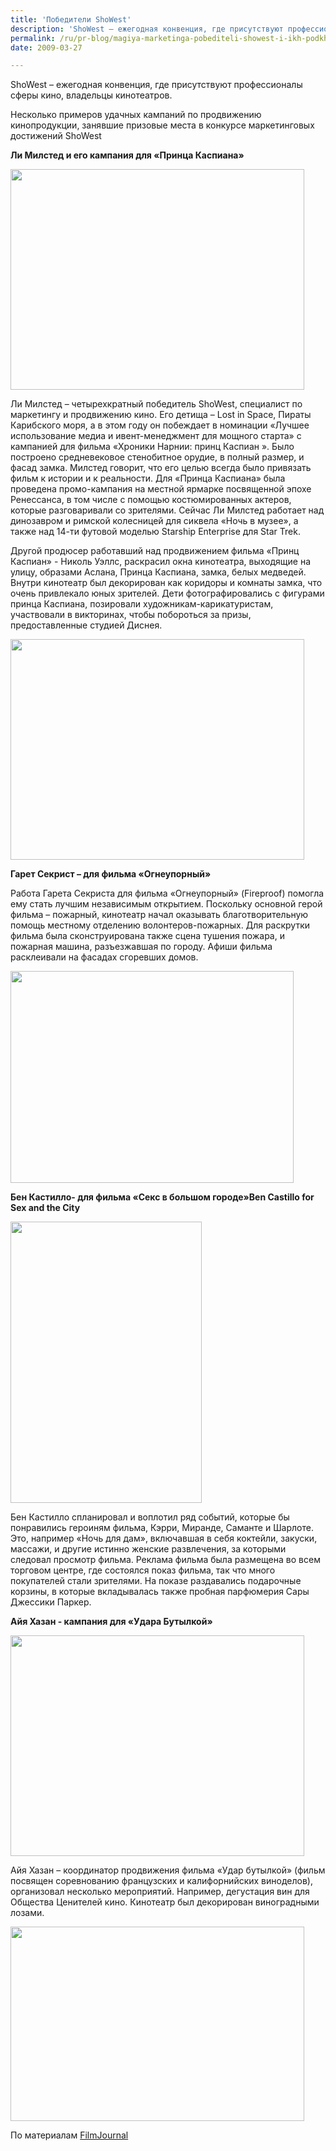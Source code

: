 ```yaml
---
title: 'Победители ShoWest'
description: 'ShoWest – ежегодная конвенция, где присутствуют профессионалы сферы кино, владельцы кинотеатров. Несколько примеров удачных кампаний по продвижению кинопродукции, занявшие призовые места в конкурсе маркетинговых достижений ShoWest'
permalink: /ru/pr-blog/magiya-marketinga-pobediteli-showest-i-ikh-podkhod-k-prodvizheniyu-kinoproduktsii
date: 2009-03-27

---
```


ShoWest – ежегодная конвенция, где присутствуют профессионалы сферы кино, владельцы кинотеатров.

Несколько примеров удачных кампаний по продвижению кинопродукции, занявшие призовые места в конкурсе маркетинговых достижений ShoWest

<strong>Ли Милстед и его кампания для «Принца Каспиана»  </strong>

<img src="{{ site.assets }}/upload/3277107324_84324d3904.jpg" alt="" class="post__img" width="470" height="353">

Ли Милстед – четырехкратный победитель ShoWest, специалист по маркетингу и продвижению кино. Его детища – Lost in Space, Пираты Карибского моря, а в этом году  он побеждает в номинации «Лучшее использование медиа и ивент-менеджмент для мощного старта» с кампанией для фильма «Хроники Нарнии: принц Каспиан ». Было построено средневековое стенобитное орудие, в полный размер, и фасад замка. Милстед говорит, что его целью всегда было привязать фильм к истории и к реальности. Для «Принца Каспиана» была проведена промо-кампания на местной ярмарке посвященной эпохе Ренессанса, в том числе с помощью костюмированных актеров, которые разговаривали со зрителями.  Сейчас Ли Милстед работает над динозавром и римской колесницей для сиквела «Ночь в музее», а также над 14-ти футовой моделью Starship Enterprise для Star Trek.

Другой продюсер работавший над продвижением  фильма «Принц Каспиан» - Николь Уэллс, раскрасил окна кинотеатра, выходящие на улицу, образами Аслана, Принца Каспиана, замка, белых медведей. Внутри кинотеатр был декорирован как коридоры и комнаты замка, что очень привлекало юных зрителей. Дети фотографировались с фигурами принца  Каспиана, позировали художникам-карикатуристам, участвовали в викторинах, чтобы побороться за призы, предоставленные студией Диснея.

<img src="{{ site.assets }}/upload/3276286939_46d5d19ecf.jpg" alt="" class="post__img" width="470" height="353">

<strong>Гарет Секрист – для фильма «Огнеупорный» </strong>

Работа Гарета Секриста для фильма «Огнеупорный» (Fireproof) помогла ему стать лучшим независимым открытием.  Поскольку основной герой фильма – пожарный, кинотеатр начал оказывать благотворительную помощь местному отделению волонтеров-пожарных.   Для раскрутки фильма была сконструирована также сцена тушения пожара, и пожарная машина, разъезжавшая по городу. Афиши фильма расклеивали на фасадах сгоревших домов.

<img src="{{ site.assets }}/upload/large_Fireproof_Marketing.JPG" alt="" class="post__img" width="453" height="339">

<strong>Бен Кастилло- для фильма «Секс в большом городе»Ben Castillo for Sex and the City </strong>

<img src="{{ site.assets }}/upload/1211562872_4624.jpg" alt="" class="post__img" width="306" height="450">

Бен Кастилло спланировал и воплотил ряд событий, которые бы понравились героиням фильма, Кэрри, Миранде, Саманте и Шарлоте. Это, например «Ночь для дам», включавшая в себя коктейли, закуски, массажи, и другие истинно женские развлечения, за которыми следовал просмотр фильма. Реклама фильма была размещена во всем торговом центре, где состоялся показ фильма, так что много покупателей стали зрителями. На показе раздавались подарочные корзины, в которые вкладывалась также пробная парфюмерия Сары Джессики Паркер.

<strong>Айя Хазан  - кампания для «Удара Бутылкой» </strong>

<img src="{{ site.assets }}/upload/2744312161_e75a6b2fb0.jpg" alt="" class="post__img" width="470" height="353">

Айя Хазан – координатор продвижения фильма «Удар бутылкой» (фильм посвящен соревнованию французских и калифорнийских виноделов), организовал несколько мероприятий. Например, дегустация вин для Общества Ценителей кино. Кинотеатр был декорирован виноградными лозами.

<img src="{{ site.assets }}/upload/2744402859_f82331f461.jpg" alt="" class="post__img" width="470" height="311">

По материалам <a href="http://www.filmjournal.com/filmjournal/content_display/news-and-features/features/cinemas/e3ie7d1eee3b5e787afff3f3077d34c9c5d?pn=2">FilmJournal</a>

